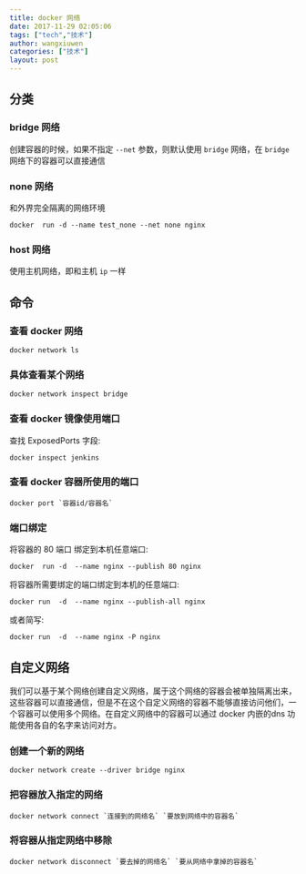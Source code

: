 ```yaml
---
title: docker 网络
date: 2017-11-29 02:05:06
tags: ["tech","技术"]
author: wangxiuwen
categories: ["技术"]
layout: post
---
```


## 分类

### bridge 网络

创建容器的时候，如果不指定 `--net` 参数，则默认使用 `bridge` 网络，在 `bridge` 网络下的容器可以直接通信

### none 网络

和外界完全隔离的网络环境

	docker  run -d --name test_none --net none nginx

### host 网络

使用主机网络，即和主机 `ip` 一样

## 命令

### 查看	docker 网络

	docker network ls
	
### 具体查看某个网络

	docker network inspect bridge
	
### 查看 docker 镜像使用端口

查找 ExposedPorts 字段:

	docker inspect jenkins
	
### 查看 docker 容器所使用的端口

	docker port `容器id/容器名`
	
### 端口绑定

将容器的 80 端口 绑定到本机任意端口:

	docker  run -d  --name nginx --publish 80 nginx

将容器所需要绑定的端口绑定到本机的任意端口:

	docker run  -d  --name nginx --publish-all nginx
	
或者简写:

	docker run  -d  --name nginx -P nginx
	
	
## 自定义网络	

我们可以基于某个网络创建自定义网络，属于这个网络的容器会被单独隔离出来，这些容器可以直接通信，但是不在这个自定义网络的容器不能够直接访问他们，一个容器可以使用多个网络。在自定义网络中的容器可以通过 docker 内嵌的dns 功能使用各自的名字来访问对方。

### 创建一个新的网络

	docker network create --driver bridge nginx
	
### 把容器放入指定的网络

	docker network connect `连接到的网络名` `要放到网络中的容器名`
	
### 将容器从指定网络中移除

	docker network disconnect `要去掉的网络名` `要从网络中拿掉的容器名`